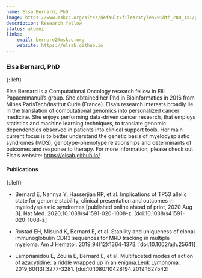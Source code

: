 ```yaml
---
name: Elsa Bernard, PhD
image: https://www.mskcc.org/sites/default/files/styles/width_200_1x1/public/node/160627/3x2/bernard_170926_03_1200x800.jpg?h=10d202d3
description: Research fellow
status: alumni
links:
    email: bernare2@mskcc.org
    website: https://elsab.github.io
---
```


### Elsa Bernard, PhD
{:.left}

Elsa Bernard is a Computational Oncology research fellow in Elli Papaemmanuil’s group. She obtained her Phd in Bioinformatics in 2016 from Mines ParisTech/Institut Curie (France). Elsa’s research interests broadly lie in the translation of computational genomics into personalized cancer medicine. She enjoys performing data-driven cancer research, that employs statistics and machine learning techniques, to translate genomic dependencies observed in patients into clinical support tools. Her main current focus is to better understand the genetic basis of myelodysplastic syndromes (MDS), genotype-phenotype relationships and determinants of outcomes and response to therapy. For more information, please check out Elsa’s website: https://elsab.github.io/

#### Publications
{:.left}

- Bernard E, Nannya Y, Hasserjian RP, et al. Implications of TP53 allelic state for genome stability, clinical presentation and outcomes in myelodysplastic syndromes [published online ahead of print, 2020 Aug 3]. Nat Med. 2020;10.1038/s41591-020-1008-z. [doi:10.1038/s41591-020-1008-z]

- Rustad EH, Misund K, Bernard E, et al. Stability and uniqueness of clonal immunoglobulin CDR3 sequences for MRD tracking in multiple myeloma. Am J Hematol. 2019;94(12):1364-1373. [doi:10.1002/ajh.25641]

- Lamprianidou E, Zoulia E, Bernard E, et al. Multifaceted modes of action of azacytidine: a riddle wrapped up in an enigma.Leuk Lymphoma. 2019;60(13):3277-3281. [doi:10.1080/10428194.2019.1627542]

